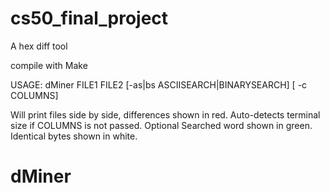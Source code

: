 cs50_final_project
==================

A hex diff tool

compile with Make 

USAGE: dMiner FILE1 FILE2 [-as|bs ASCIISEARCH|BINARYSEARCH] [ -c COLUMNS]

Will print files side by side, differences shown in red. 
Auto-detects terminal size if COLUMNS is not passed. 
Optional Searched word shown in green.
Identical bytes shown in white.
# dMiner
